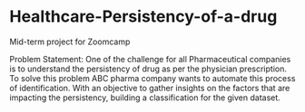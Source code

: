 # Healthcare-Persistency-of-a-drug
Mid-term project for Zoomcamp

Problem Statement:
One of the challenge for all Pharmaceutical companies is to understand the persistency of drug as per the physician prescription. To solve this problem ABC pharma company wants to automate this process of identification. With an objective to gather insights on the factors that are impacting the persistency, building a classification for the given dataset.
